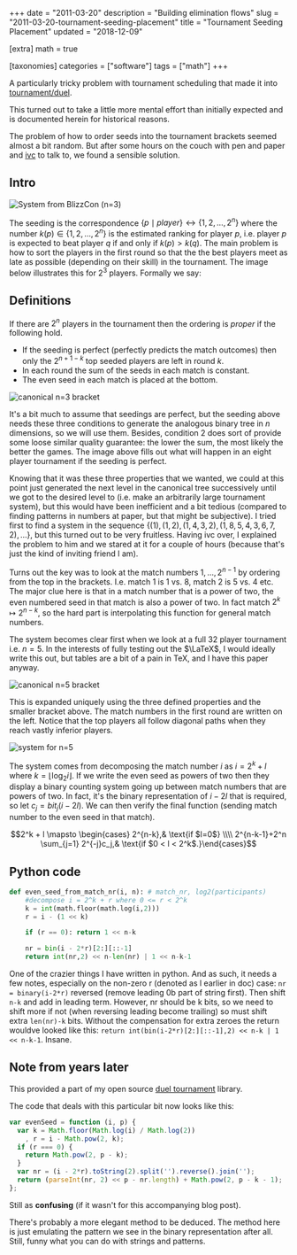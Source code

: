 +++
date = "2011-03-20"
description = "Building elimination flows"
slug = "2011-03-20-tournament-seeding-placement"
title = "Tournament Seeding Placement"
updated = "2018-12-09"

[extra]
math = true

[taxonomies]
categories = ["software"]
tags = ["math"]
+++

A particularly tricky problem with tournament scheduling that made it into [tournament/duel](https://github.com/clux/duel).

This turned out to take a little more mental effort than initially expected and is documented herein for historical reasons.

The problem of how to order seeds into the tournament brackets seemed almost a bit random. But after some hours on the couch with pen and paper and [ivc](http://beta.ivc.no/blog/) to talk to, we found a sensible solution.


## Intro
![System from BlizzCon (n=3)](/imgs/seeding/blizzcon_single_duel_8p.webp)

The seeding is the correspondence $\{p \mid player\} \leftrightarrow \{1,2,\ldots,2^n\}$ where the number $k(p)\in\{1,2,\ldots,2^n\}$ is the estimated ranking for player $p$, i.e. player $p$ is expected to beat player $q$ if and only if $k(p) > k(q)$. The main problem is how to sort the players in the first round so that the the best players meet as late as possible (depending on their skill) in the tournament. The image below illustrates this for $2^3$ players. Formally we say:

## Definitions
If there are $2^n$ players in the tournament then the ordering is _proper_ if the following hold.

* If the seeding is perfect (perfectly predicts the match outcomes) then only the $2^{n+1-k}$ top seeded players are left in round $k$.
* In each round the sum of the seeds in each match is constant.
*  The even seed in each match is placed at the bottom.

![canonical n=3 bracket](/imgs/seeding/bracket8.webp)

It's a bit much to assume that seedings are perfect, but the seeding above needs these three conditions to generate the analogous binary tree in $n$ dimensions, so we will use them. Besides, condition 2 does sort of provide some loose similar quality guarantee: the lower the sum, the most likely the better the games. The image above fills out what will happen in an eight player tournament if the seeding is perfect.

Knowing that it was these three properties that we wanted, we could at this point just generated the next level in the canonical tree successively until we got to the desired level to (i.e. make an arbitrarily large tournament system), but this would have been inefficient and a bit tedious (compared to finding patterns in numbers at paper, but that might be subjective). I tried first to find a system in the sequence $\{(1),(1,2),(1,4,3,2),(1,8,5,4,3,6,7,2),\ldots\}$, but this turned out to be very fruitless. Having ivc over, I explained the problem to him and we stared at it for a couple of hours (because that's just the kind of inviting friend I am).

Turns out the key was to look at the match numbers $1,\ldots,2^{n-1}$ by ordering from the top in the brackets. I.e. match 1 is 1 vs. 8, match 2 is 5 vs. 4 etc. The major clue here is that in a match number that is a power of two, the even numbered seed in that match is also a power of two. In fact match $2^k \mapsto 2^{n-k}$, so the hard part is interpolating this function for general match numbers.

The system becomes clear first when we look at a full 32 player tournament i.e. $n=5$. In the interests of fully testing out the $\LaTeX$, I would ideally write this out, but tables are a bit of a pain in TeX, and I have this paper anyway.

![canonical n=5 bracket](/imgs/seeding/32bracket.webp)

This is expanded uniquely using the three defined properties and the smaller bracket above. The match numbers in the first round are written on the left. Notice that the top players all follow diagonal paths when they reach vastly inferior players.

![system for n=5](/imgs/seeding/16system.webp)

The system comes from decomposing the match number $i$ as $i=2^k + l$ where $k = \lfloor \log_2{i} \rfloor$. If we write the even seed as powers of two then they display a binary counting system going up between match numbers that are powers of two. In fact, it's the binary representation of $i-2l$ that is required, so let $c_j = bit_j (i-2l)$. We can then verify the final function (sending match number to the even seed in that match).

$$2^k + l \mapsto \begin{cases} 2^{n-k},& \text{if $l=0$} \\\\ 2^{n-k-1}+2^n \sum_{j=1} 2^{-j}c_j,& \text{if $0 < l < 2^k$.}\end{cases}$$

## Python code

```python
def even_seed_from_match_nr(i, n): # match_nr, log2(participants)
    #decompose i = 2^k + r where 0 <= r < 2^k
    k = int(math.floor(math.log(i,2)))
    r = i - (1 << k)

    if (r == 0): return 1 << n-k

    nr = bin(i - 2*r)[2:][::-1]
    return int(nr,2) << n-len(nr) | 1 << n-k-1
```

One of the crazier things I have written in python. And as such, it needs a few notes, especially on the non-zero r (denoted as l earlier in doc) case: `nr = binary(i-2*r)` reversed (remove leading 0b part of string first). Then shift `n-k` and add in leading term. However, nr should be k bits, so we need to shift more if not (when reversing leading become trailing) so must shift extra `len(nr)-k` bits. Without the compensation for extra zeroes the return wouldve looked like this: `return int(bin(i-2*r)[2:][::-1],2) << n-k | 1 << n-k-1`. Insane.

## Note from years later
This provided a part of my open source [duel tournament](https://github.com/clux/duel) library.

The code that deals with this particular bit now looks like this:

```js
var evenSeed = function (i, p) {
  var k = Math.floor(Math.log(i) / Math.log(2))
    , r = i - Math.pow(2, k);
  if (r === 0) {
    return Math.pow(2, p - k);
  }
  var nr = (i - 2*r).toString(2).split('').reverse().join('');
  return (parseInt(nr, 2) << p - nr.length) + Math.pow(2, p - k - 1);
};
```

Still as __confusing__ (if it wasn't for this accompanying blog post).

There's probably a more elegant method to be deduced.
The method here is just emulating the pattern we see in the binary representation after all. Still, funny what you can do with strings and patterns.

